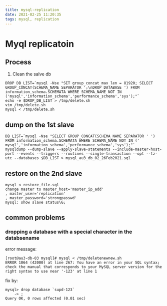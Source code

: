 ```yaml
---
title: mysql-replication
date: 2021-02-25 11:20:35
tags: mysql, replication
---
```

# Myql replicatoin
## Process
1. Clean the salve db
```
DROP_DB_LIST=`mysql -Nse "SET group_concat_max_len = 81920; SELECT GROUP_CONCAT(SCHEMA_NAME SEPARATOR ';\nDROP DATABASE ') FROM information_schema.SCHEMATA WHERE SCHEMA_NAME NOT IN ('mysql','information_schema','performance_schema','sys');"`
echo -e $DROP_DB_LIST > /tmp/delete.sh 
vim /tmp/delete.sh
mysql < /tmp/delete.sh 
```

## dump on the 1st slave 
```
DB_LIST=`mysql -Nse "SELECT GROUP_CONCAT(SCHEMA_NAME SEPARATOR ' ') FROM information_schema.SCHEMATA WHERE SCHEMA_NAME NOT IN ('
mysql','information_schema','performance_schema','sys');"`
mysqldump --dump-slave --apply-slave-statements --include-master-host-port --events --triggers --routines --single-transaction --opt --tz-utc --databases $DB_LIST > mysql_au3_db_02_26Feb2021.sql
```

## restore on the 2nd slave
```
mysql < restore_file.sql
change master to master_host='master_ip_add'
, master_user='replication'
, master_password='strongpasswd'
mysql: show slave status\G;
```

## common problems
### dropping a database with a special character in the databsename
error message:
```
[root@au3-db-03 mysql]# mysql < /tmp/deletenewnew.sh
ERROR 1064 (42000) at line 267: You have an error in your SQL syntax; check the manual that corresponds to your MySQL server version for the right syntax to use near '-123' at line 1
```
fix by:
```
mysql> drop database `supd-123`
    -> ;
Query OK, 0 rows affected (0.01 sec)
```
